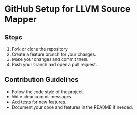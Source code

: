 # GitHub Setup for LLVM Source Mapper

## Steps
1. Fork or clone the repository.
2. Create a feature branch for your changes.
3. Make your changes and commit them.
4. Push your branch and open a pull request.

## Contribution Guidelines
- Follow the code style of the project.
- Write clear commit messages.
- Add tests for new features.
- Document your code and features in the README if needed.

